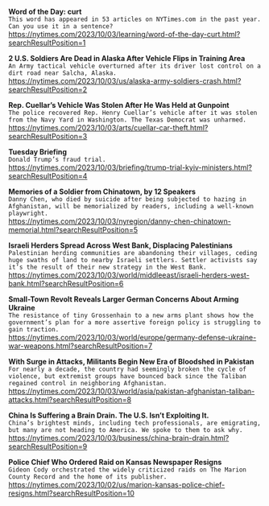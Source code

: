 **Word of the Day: curt**\
`This word has appeared in 53 articles on NYTimes.com in the past year. Can you use it in a sentence?`\
https://nytimes.com/2023/10/03/learning/word-of-the-day-curt.html?searchResultPosition=1

**2 U.S. Soldiers Are Dead in Alaska After Vehicle Flips in Training Area**\
`An Army tactical vehicle overturned after its driver lost control on a dirt road near Salcha, Alaska.`\
https://nytimes.com/2023/10/03/us/alaska-army-soldiers-crash.html?searchResultPosition=2

**Rep. Cuellar’s Vehicle Was Stolen After He Was Held at Gunpoint**\
`The police recovered Rep. Henry Cuellar’s vehicle after it was stolen from the Navy Yard in Washington. The Texas Democrat was unharmed.`\
https://nytimes.com/2023/10/03/arts/cuellar-car-theft.html?searchResultPosition=3

**Tuesday Briefing**\
`Donald Trump’s fraud trial.`\
https://nytimes.com/2023/10/03/briefing/trump-trial-kyiv-ministers.html?searchResultPosition=4

**Memories of a Soldier from Chinatown, by 12 Speakers**\
`Danny Chen, who died by suicide after being subjected to hazing in Afghanistan, will be memorialized by readers, including a well-known playwright.`\
https://nytimes.com/2023/10/03/nyregion/danny-chen-chinatown-memorial.html?searchResultPosition=5

**Israeli Herders Spread Across West Bank, Displacing Palestinians**\
`Palestinian herding communities are abandoning their villages, ceding huge swaths of land to nearby Israeli settlers. Settler activists say it’s the result of their new strategy in the West Bank.`\
https://nytimes.com/2023/10/03/world/middleeast/israeli-herders-west-bank.html?searchResultPosition=6

**Small-Town Revolt Reveals Larger German Concerns About Arming Ukraine**\
`The resistance of tiny Grossenhain to a new arms plant shows how the government’s plan for a more assertive foreign policy is struggling to gain traction.`\
https://nytimes.com/2023/10/03/world/europe/germany-defense-ukraine-war-weapons.html?searchResultPosition=7

**With Surge in Attacks, Militants Begin New Era of Bloodshed in Pakistan**\
`For nearly a decade, the country had seemingly broken the cycle of violence, but extremist groups have bounced back since the Taliban regained control in neighboring Afghanistan.`\
https://nytimes.com/2023/10/03/world/asia/pakistan-afghanistan-taliban-attacks.html?searchResultPosition=8

**China Is Suffering a Brain Drain. The U.S. Isn’t Exploiting It.**\
`China’s brightest minds, including tech professionals, are emigrating, but many are not heading to America. We spoke to them to ask why.`\
https://nytimes.com/2023/10/03/business/china-brain-drain.html?searchResultPosition=9

**Police Chief Who Ordered Raid on Kansas Newspaper Resigns**\
`Gideon Cody orchestrated the widely criticized raids on The Marion County Record and the home of its publisher.`\
https://nytimes.com/2023/10/02/us/marion-kansas-police-chief-resigns.html?searchResultPosition=10

